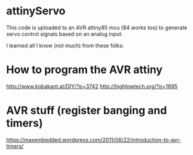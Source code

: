 # attinyServo
This code is uploaded to an AVR attiny85 mcu (84 works too) to generate servo control signals based on an analog input. 

I learned all I know (not much) from these folks:

# How to program the AVR attiny
http://www.kobakant.at/DIY/?p=3742
http://highlowtech.org/?p=1695

# AVR stuff (register banging and timers)
https://maxembedded.wordpress.com/2011/06/22/introduction-to-avr-timers/
